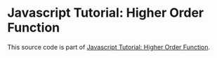 # Javascript Tutorial: Higher Order Function

This source code is part of [Javascript Tutorial: Higher Order Function]().
